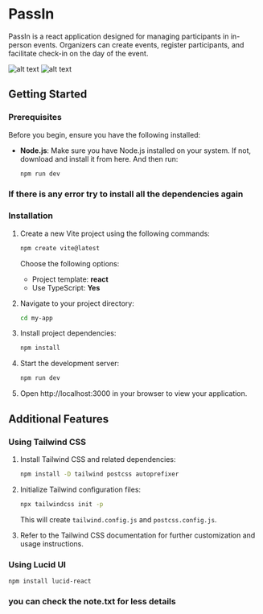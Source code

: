 # PassIn

PassIn is a react application designed for managing participants in in-person events. Organizers can create events, register participants, and facilitate check-in on the day of the event.

![alt text](./public/Captura%20de%20ecrã%202024-04-08%20142106.png)
![alt text](./public/Captura%20de%20ecrã%202024-04-08%20142246.png)

## Getting Started 


### Prerequisites

Before you begin, ensure you have the following installed:

- **Node.js**: Make sure you have Node.js installed on your system. If not, download and install it from here.
    And then run:

    ```bash
    npm run dev
    ```

### If there is any error try to install all the dependencies again


### Installation

1. Create a new Vite project using the following commands:

    ```bash
    npm create vite@latest
    ```

    Choose the following options:
    - Project template: **react**
    - Use TypeScript: **Yes**

2. Navigate to your project directory:

    ```bash
    cd my-app
    ```

3. Install project dependencies:

    ```bash
    npm install
    ```

4. Start the development server:

    ```bash
    npm run dev
    ```

5. Open http://localhost:3000 in your browser to view your application.

## Additional Features

### Using Tailwind CSS

1. Install Tailwind CSS and related dependencies:

    ```bash
    npm install -D tailwind postcss autoprefixer
    ```

2. Initialize Tailwind configuration files:

    ```bash
    npx tailwindcss init -p
    ```

    This will create `tailwind.config.js` and `postcss.config.js`.

3. Refer to the Tailwind CSS documentation for further customization and usage instructions.

### Using Lucid UI

    npm install lucid-react

### you can check the note.txt for less details

